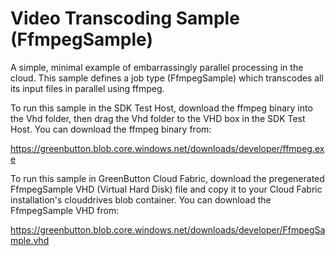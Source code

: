 Video Transcoding Sample (FfmpegSample)
=======================================

A simple, minimal example of embarrassingly parallel processing in
the cloud.  This sample defines a job type (FfmpegSample) which
transcodes all its input files in parallel using ffmpeg.

To run this sample in the SDK Test Host, download the ffmpeg binary
into the Vhd folder, then drag the Vhd folder to the VHD box in the
SDK Test Host.  You can download the ffmpeg binary from:

https://greenbutton.blob.core.windows.net/downloads/developer/ffmpeg.exe

To run this sample in GreenButton Cloud Fabric, download the
pregenerated FfmpegSample VHD (Virtual Hard Disk) file and copy it
to your Cloud Fabric installation's clouddrives blob container.
You can download the FfmpegSample VHD from:

https://greenbutton.blob.core.windows.net/downloads/developer/FfmpegSample.vhd
